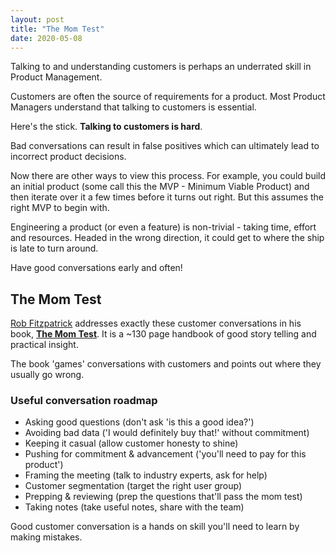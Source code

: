 ```yaml
---
layout: post
title: "The Mom Test"
date: 2020-05-08
---
```


Talking to and understanding customers is perhaps an underrated skill in Product Management. 

Customers are often the source of requirements for a product. Most Product Managers understand that talking to customers is essential.

Here's the stick. **Talking to customers is hard**.

Bad conversations can result in false positives which can ultimately lead to incorrect product decisions. 

Now there are other ways to view this process. For example, you could build an initial product (some call this the MVP - Minimum Viable Product) and then iterate over it a few times before it turns out right. But this assumes the right MVP to begin with. 

Engineering a product (or even a feature) is non-trivial - taking time, effort and resources. Headed in the wrong direction, it could get to where the ship is late to turn around.

Have good conversations early and often!

## The Mom Test

[Rob Fitzpatrick](https://twitter.com/robfitz) addresses exactly these customer conversations in his book, [**The Mom Test**](http://momtestbook.com/). It is a ~130 page handbook of good story telling and practical insight. 

The book 'games' conversations with customers and points out where they usually go wrong.

### Useful conversation roadmap

- Asking good questions (don't ask 'is this a good idea?')
- Avoiding bad data ('I would definitely buy that!' without commitment)
- Keeping it casual (allow customer honesty to shine)
- Pushing for commitment & advancement ('you'll need to pay for this product')
- Framing the meeting (talk to industry experts, ask for help)
- Customer segmentation (target the right user group)
- Prepping & reviewing (prep the questions that'll pass the mom test)
- Taking notes (take useful notes, share with the team)

Good customer conversation is a hands on skill you'll need to learn by making mistakes.
